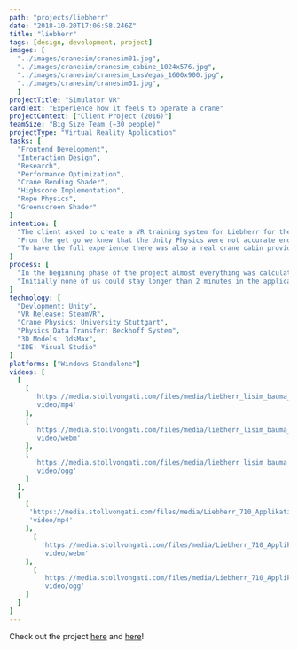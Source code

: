 ```yaml
---
path: "projects/liebherr"
date: "2018-10-20T17:06:58.246Z"
title: "liebherr"
tags: [design, development, project]
images: [
  "../images/cranesim/cranesim01.jpg",
  "../images/cranesim/cranesim_cabine_1024x576.jpg",
  "../images/cranesim/cranesim_LasVegas_1600x900.jpg",
  "../images/cranesim/cranesim01.jpg",
  ]
projectTitle: "Simulator VR"
cardText: "Experience how it feels to operate a crane"
projectContext: ["Client Project (2016)"]
teamSize: "Big Size Team (~30 people)"
projectType: "Virtual Reality Application"
tasks: [
  "Frontend Development",
  "Interaction Design",
  "Research",
  "Performance Optimization",
  "Crane Bending Shader",
  "Highscore Implementation",
  "Rope Physics",
  "Greenscreen Shader"
]
intention: [
  "The client asked to create a VR training system for Liebherr for the Oculus Rift Headset. The highest complexity for this was that crane behaviour should behave as realistically as possible. This means it had to rely on real physics. For example when the wind is blowing strong or the workload on the crane is too big the crane-arm will start moving or bending in a very realistic manner.",
  "From the get go we knew that the Unity Physics were not accurate enough for these requirements. Therefore we reached out for help from the University Stuttgart. They were responsible for the calculation of the forces. These physic values were passed over in real time to our VR application through socket connection (Beckhoff system).",
  "To have the full experience there was also a real crane cabin provided by Liebherr for the users to sit in. This cabin is connected with a hydraulic system so that it is able to rotate and tilt. All the windows in the cabin are colored in a green (looks like a really fancy green screen setup). An external 120fps camera attached to the Oculus Rift captured the cabin from a users perspective. A system renders out the green color of the windows and maps the virtual world onto it. The outcome is that users are able to see the real life cabin and their hands combined with the virtual crane. This means we’ve created a mixed reality experience with the help of multiple different types of technology."
]
process: [
  "In the beginning phase of the project almost everything was calculated on the CPU (e.g. image capturing via the 120fps camera, physics, data transfer of the Beckhoff system). We managed to separate some of these processes into threads for multicore cpu usage. However, at that time Unity only supported a maximum of 2 cores. This means the tread system had to be relatively simple. The first attempts of connecting the unity physics with the external calculated physic system lead to a very funny behavior which we kept as an easteregg in the final product (swingboat crane). The green screen shader was written in Unity’s shader system were it is able to select one color.",
  "Initially none of us could stay longer than 2 minutes in the application with the headset on before getting sick. The biggest problem we had to deal with were floating point errors while transferring and converting the position and rotation data to the external system. Another problem was the latency we got while passing the data and receiving the new one. We solved these things after damping the output value and interpolating the data on the last couple of frames shown to the user. range to be rendered as transparent."
]
technology: [
  "Devlopment: Unity",
  "VR Release: SteamVR",
  "Crane Physics: University Stuttgart",
  "Physics Data Transfer: Beckhoff System",
  "3D Models: 3dsMax",
  "IDE: Visual Studio"
]
platforms: ["Windows Standalone"]
videos: [
  [
    [
      'https://media.stollvongati.com/files/media/liebherr_lisim_bauma_video.mp4.mp4',
      'video/mp4'
    ],
    [
      'https://media.stollvongati.com/files/media/liebherr_lisim_bauma_video.webmhd.webm',
      'video/webm'
    ],
    [
      'https://media.stollvongati.com/files/media/liebherr_lisim_bauma_video.oggtheora.ogv',
      'video/ogg'
    ]
  ],
  [
    [
     'https://media.stollvongati.com/files/media/Liebherr_710_Applikation_final.mp4',
     'video/mp4'
    ],
      [
        'https://media.stollvongati.com/files/media/Liebherr_710_Applikation_final.webm',
        'video/webm'
    ],
      [
        'https://media.stollvongati.com/files/media/Liebherr_710_Applikation_final.ogv',
        'video/ogg'
    ]
  ]
]
---
```

Check out the project <a href="https://stollvongati.com/de/projekte/lisim-simulator-fuer-liebherr-turmdrehkrane.html" target="_blank">here</a> and <a href="https://stollvongati.com/de/projekte/der-liebherr-turmdrehkran-710-hc-l-als-vr-erlebnis.html" target="_blank">here</a>!
